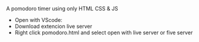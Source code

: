A pomodoro timer using only HTML CSS & JS
- Open with VScode: 
- Download extencion live server 
- Right click pomodoro.html and select open with live server or five server